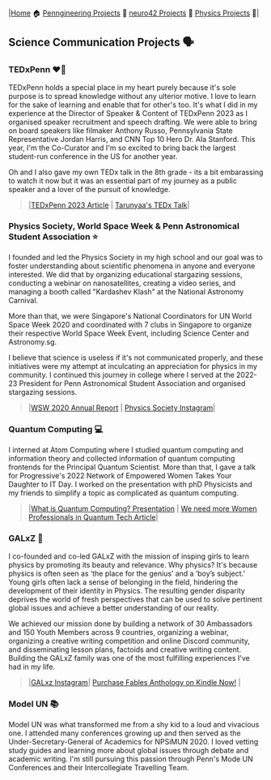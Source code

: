 |[Home](https://tarunyaa.github.io) 🏠    [Penngineering Projects](https://tarunyaa.github.io/pengineering-projects/) 🦾     [neuro42 Projects](https://tarunyaa.github.io/neuro42-projects/) 📡    [Physics Projects](https://tarunyaa.github.io/physics-projects/) 🔭|

## Science Communication Projects 🗣

### TEDxPenn ❤️🖤
TEDxPenn holds a special place in my heart purely because it's sole purpose is to spread knowledge without any ulterior motive. I love to learn for the sake of learning and enable that for other's too. It's what I did in my experience at the Director of Speaker & Content of TEDxPenn 2023 as I organised speaker recruitment and speech drafting. We were able to bring on board speakers like filmaker Anthony Russo, Pennsylvania State Representative Jordan Harris, and CNN Top 10 Hero Dr. Ala Stanford. This year, I'm the Co-Curator and I'm so excited to bring back the largest student-run conference in the US for another year. 

Oh and I also gave my own TEDx talk in the 8th grade - its a bit embarassing to watch it now but it was an essential part of my journey as a public speaker and a lover of the pursuit of knowledge.

> |[TEDxPenn 2023 Article](https://www.thedp.com/article/2023/03/penn-tedx-conference-revolution-speakers-anthony-russo-jordan-harris) | [Tarunyaa's TEDx Talk](https://www.youtube.com/watch?v=x_Rg82p0j50)|

### Physics Society, World Space Week & Penn Astronomical Student Association ⭐️
I founded and led the Physics Society in my high school and our goal was to foster understanding about scientific phenomena in anyone and everyone interested. We did that by organizing educational stargazing sessions, conducting a webinar on nanosatellites, creating a video series, and managing a booth called "Kardashev Klash" at the National Astronomy Carnival. 

More than that, we were Singapore's National Coordinators for UN World Space Week 2020 and coordinated with 7 clubs in Singapore to organize their respective World Space Week Event, including Science Center and Astronomy.sg. 

I believe that science is useless if it's not communicated properly, and these initiatives were my attempt at  inculcating an appreciation for physics in my community. I continued this journey in college where I served at the 2022-23 President for Penn Astronomical Student Association and organised stargazing sessions. 

> |[WSW 2020 Annual Report](https://www.worldspaceweek.org/wp-content/uploads/WSW_Annual_Report_2020.pdf) | [Physics Society Instagram](https://www.instagram.com/thephysicsociety/)| 

### Quantum Computing 💻
I interned at Atom Computing where I studied quantum computing and information theory and collected information of quantum computing frontends for the Principal Quantum Scientist. More than that, I gave a talk for Progressive's 2022 Network of Empowered Women Takes Your Daughter to IT Day. I worked on the presentation with phD Physicists and my friends to simplify a topic as complicated as quantum computing.

> |[What is Quantum Computing? Presentation](https://www.canva.com/design/DAFFeJeBGCw/0LwFCgD8AcYUMfu8gigixg/edit?utm_content=DAFFeJeBGCw&utm_campaign=designshare&utm_medium=link2&utm_source=sharebutton) | [We need more Women Professionals in Quantum Tech Article](https://www.peoplemattersglobal.com/site/interstitial?return_to=%2Farticle%2Ftechnology%2Fwe-need-more-women-professionals-quantum-tech-companies-24433)|

### GALxZ 👧
I co-founded and co-led GALxZ with the mission of insping girls to learn physics by promoting its beauty and relevance. Why physics? It's because physics is often seen as ‘the place for the genius’ and a ‘boy’s subject.’ Young girls often lack a sense of belonging in the field, hindering the development of their identity in Physics. The resulting gender disparity deprives the world of fresh perspectives that can be used to solve pertinent global issues and achieve a better understanding of our reality. 

We achieved our mission done by building a network of 30 Ambassadors and 150 Youth Members across 9 countries, organizing a webinar, organizing a creative writing competition and online Discord community, and disseminating lesson plans, factoids and creative writing content. Building the GALxZ family was one of the most fulfilling experiences I've had in my life.

> |[GALxz Instagram](https://www.instagram.com/gal.x.z/)| [Purchase Fables Anthology on Kindle Now!](https://www.amazon.com/Galactic-Fables-Anthology-Gal-x-Z-ebook/dp/B08X2RB1DK) |

### Model UN 📚
Model UN was what transformed me from a shy kid to a loud and vivacious one. I attended many conferences growing up and then served as the Under-Secretary-General of Academics for NPSiMUN 2020. I loved vetting study guides and learning more about global issues through debate and academic writing. I'm still pursuing this passion through Penn's Mode UN Conferences and their Intercollegiate Travelling Team.

